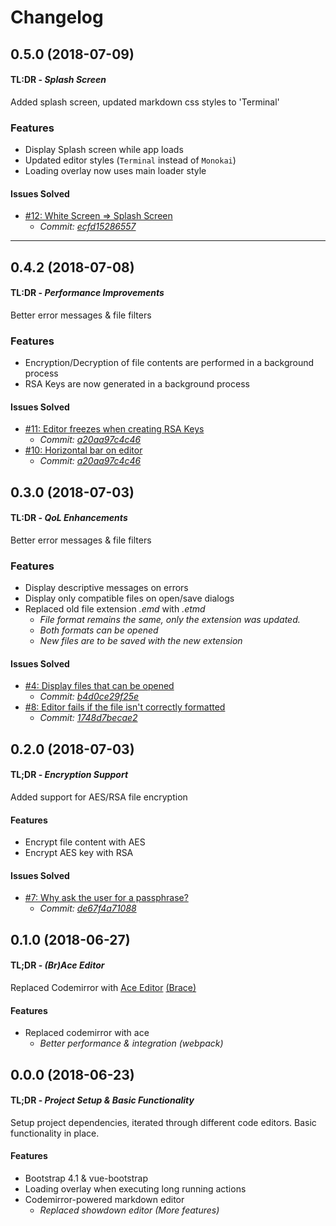 # Changelog

## 0.5.0 (2018-07-09)

#### TL:DR - *Splash Screen*

Added splash screen, updated markdown css styles to 'Terminal'

### Features

- Display Splash screen while app loads
- Updated editor styles (`Terminal` instead of `Monokai`)
- Loading overlay now uses main loader style

#### Issues Solved

- [#12: White Screen => Splash Screen](https://github.com/Daxx92/etext/issues/12)
    - *Commit: [ecfd15286557](https://github.com/Daxx92/etext/commit/ecfd15286557)*
    
----

## 0.4.2 (2018-07-08)

#### TL:DR - *Performance Improvements*

Better error messages & file filters

### Features

- Encryption/Decryption of file contents are performed in a background process
- RSA Keys are now generated in a background process

#### Issues Solved

- [#11: Editor freezes when creating RSA Keys](https://github.com/Daxx92/etext/issues/11)
    - *Commit: [a20aa97c4c46](https://github.com/Daxx92/etext/commit/a20aa97c4c46)*
- [#10: Horizontal bar on editor](https://github.com/Daxx92/etext/issues/10)
    - *Commit: [a20aa97c4c46](https://github.com/Daxx92/etext/commit/3b8d4dbaedcb)*

## 0.3.0 (2018-07-03)

#### TL:DR - *QoL Enhancements*

Better error messages & file filters

### Features

- Display descriptive messages on errors
- Display only compatible files on open/save dialogs
- Replaced old file extension *.emd* with *.etmd*
    - *File format remains the same, only the extension was updated.*
    - *Both formats can be opened*
    - *New files are to be saved with the new extension* 

#### Issues Solved

- [#4: Display files that can be opened](https://github.com/Daxx92/etext/issues/4)
    - *Commit: [b4d0ce29f25e](https://github.com/Daxx92/etext/commit/b4d0ce29f25e)*
- [#8: Editor fails if the file isn't correctly formatted](https://github.com/Daxx92/etext/issues/7)
    - *Commit: [1748d7becae2](https://github.com/Daxx92/etext/commit/1748d7becae2)*
    

## 0.2.0 (2018-07-03)

#### TL;DR - *Encryption Support*

Added support for AES/RSA file encryption

#### Features

- Encrypt file content with AES
- Encrypt AES key with RSA

#### Issues Solved
- [#7: Why ask the user for a passphrase?](https://github.com/Daxx92/etext/issues/7)
    - *Commit: [de67f4a71088](https://github.com/Daxx92/etext/commit/de67f4a71088)*

## 0.1.0 (2018-06-27)

#### TL;DR - *(Br)Ace Editor*

Replaced Codemirror with [Ace Editor](https://ace.c9.io/) [(Brace)](https://github.com/thlorenz/brace)

#### Features

- Replaced codemirror with ace
    - *Better performance & integration (webpack)*

## 0.0.0 (2018-06-23)

#### TL;DR - *Project Setup & Basic Functionality*

Setup project dependencies, iterated through different code editors. Basic functionality in place.

#### Features
- Bootstrap 4.1 & vue-bootstrap
- Loading overlay when executing long running actions
- Codemirror-powered markdown editor
    - *Replaced showdown editor (More features)*